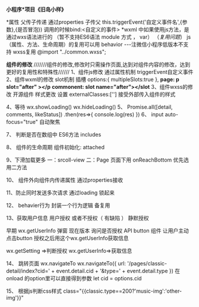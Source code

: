 **小程序*项目《旧岛小样》**

*属性 父传子传递  通过properties 子传父 this.triggerEvent('自定义事件名',{参数},{是否冒泡})   调用的时候bind:<自定义的事件> 
*wxml 中如果使用js方法，是通过wxs语法进行的 （暂不支持ES6语法 module 方式 ， var）
（*复用问题*）
js（属性、方法、生命周期）的复用可以用 behavior   ---注微信小程序低版本不支持
wxss复用 @import "../common.wxss";

**组件的修改**
///////组件的修改,修改时只需操作页面,达到对组件内容的修改，达到更好的复用性和特殊性//////
1、组件js修改 通过属性机制 triggerEvent自定义事件
2、组件wxml的修改 slot机制 插槽 
  options:{
    multipleSlots:true
  },
**page:  p slot="after" ></p** 
**commonent:   slot name="after"></slot**
3、组件wxss的修改
 开源组件 样式更改
 设置
 externalClasses:[''] 接受外部传入组件的样式
 
4、等待
 wx.showLoading()
 wx.hideLoading()
5、
   Promise.all([detail, comments, likeStatus])
    .then(res=>{
      console.log(res)
    })
6、
input
auto-focus="true"  自动聚焦

7、 判断是否在数组中 ES6方法 includes

8、 组件的生命周期
     组件初始化: attached

9、下滑加载更多
     一：srcoll-view
     二：Page 页面下用 onReachBottom
     优先选用二方法

10、 组件外向组件内传递属性 通过properties接收

11、防止同时发送多次请求  通过loading 锁起来 

12、 behavier行为  封装一个行为逻辑  备复用

13、获取用户信息 用户授权 或者不授权（ 有缺陷 ）
静默授权 <open-data type="userAvatarUrl"/>

早期  wx.getUserInfo 弹窗
现在版本 询问是否授权  API button 组件 让用户主动点击button
授权之后用这个wx.getUserInfo获取信息

 wx.getSetting =>判断授权
 wx.getUserInfo=>获取信息

 14、 跳转页面
      wx.navigateTo
       wx.navigateTo({
      url: '/pages/classic-detail/index?cid=' + event.detail.cid + '&type=' + event.detail.type
    })
      在onload 的option里可以直接得到参数    let cid = options.cid

 15、 根据js判断css样式
 class="{{classic.type==200?'music-img':'other-img'}}" 

